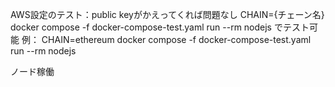 
AWS設定のテスト：public keyがかえってくれば問題なし
CHAIN={チェーン名} docker compose -f docker-compose-test.yaml run --rm nodejs
でテスト可能
例：
CHAIN=ethereum docker compose -f docker-compose-test.yaml run --rm nodejs

ノード稼働
